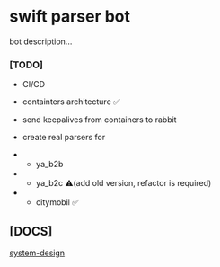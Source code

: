 # swift parser bot

bot description...

### [TODO]

- CI/CD

- containters architecture ✅

- send keepalives from containers to rabbit

- create real parsers for
- - ya_b2b
- - ya_b2c ⚠️(add old version, refactor is required)
- - citymobil ✅

## [DOCS]

[system-design](https://drive.google.com/file/d/1BK0DLOWBQZi-qEenWIt6WJlAPhWJJdO)
